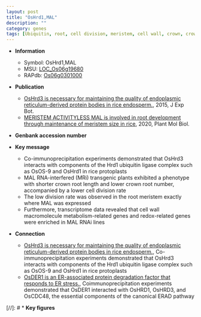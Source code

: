 ```yaml
---
layout: post
title: "OsHrd1,MAL"
description: ""
category: genes
tags: [Ubiquitin, root, cell division, meristem, cell wall, crown, crown root, root length, root meristem, root number]
---
```


* **Information**  
    + Symbol: OsHrd1,MAL  
    + MSU: [LOC_Os06g19680](http://rice.plantbiology.msu.edu/cgi-bin/ORF_infopage.cgi?orf=LOC_Os06g19680)  
    + RAPdb: [Os06g0301000](http://rapdb.dna.affrc.go.jp/viewer/gbrowse_details/irgsp1?name=Os06g0301000)  

* **Publication**  
    + [OsHrd3 is necessary for maintaining the quality of endoplasmic reticulum-derived protein bodies in rice endosperm.](http://www.ncbi.nlm.nih.gov/pubmed?term=OsHrd3+is+necessary+for+maintaining+the+quality+of+endoplasmic+reticulum-derived+protein+bodies+in+rice+endosperm.%5BTitle%5D), 2015, J Exp Bot.
    + [MERISTEM ACTIVITYLESS MAL is involved in root development through maintenance of meristem size in rice](http://www.ncbi.nlm.nih.gov/pubmed?term=MERISTEM+ACTIVITYLESS+MAL+is+involved+in+root+development+through+maintenance+of+meristem+size+in+rice%5BTitle%5D), 2020, Plant Mol Biol.

* **Genbank accession number**  

* **Key message**  
    + Co-immunoprecipitation experiments demonstrated that OsHrd3 interacts with components of the Hrd1 ubiquitin ligase complex such as OsOS-9 and OsHrd1 in rice protoplasts
    + MAL RNA-interfered (MRi) transgenic plants exhibited a phenotype with shorter crown root length and lower crown root number, accompanied by a lower cell division rate
    + The low division rate was observed in the root meristem exactly where MAL was expressed
    + Furthermore, transcriptome data revealed that cell wall macromolecule metabolism-related genes and redox-related genes were enriched in MAL RNAi lines

* **Connection**  
    + [OsHrd3 is necessary for maintaining the quality of endoplasmic reticulum-derived protein bodies in rice endosperm.](http://www.ncbi.nlm.nih.gov/pubmed?term=OsHrd3+is+necessary+for+maintaining+the+quality+of+endoplasmic+reticulum-derived+protein+bodies+in+rice+endosperm.%5BTitle%5D), Co-immunoprecipitation experiments demonstrated that OsHrd3 interacts with components of the Hrd1 ubiquitin ligase complex such as OsOS-9 and OsHrd1 in rice protoplasts
    + [OsDER1 is an ER-associated protein degradation factor that responds to ER stress.](http://www.ncbi.nlm.nih.gov/pubmed?term=OsDER1+is+an+ER-associated+protein+degradation+factor+that+responds+to+ER+stress.%5BTitle%5D),  Coimmunoprecipitation experiments demonstrated that OsDER1 interacted with OsHRD1, OsHRD3, and OsCDC48, the essential components of the canonical ERAD pathway

[//]: # * **Key figures**  


